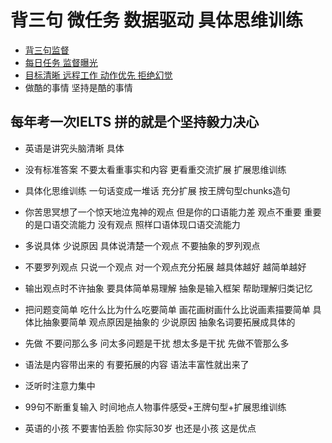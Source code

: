 # 背三句 微任务 数据驱动 具体思维训练
- [背三句监督](https://github.com/nick19910321/study-every-day-english/issues/)
- [每日任务 监督曝光](https://github.com/nick19910321/study-every-day/issues)
- [目标清晰 远程工作 动作优先 拒绝幻觉](https://github.com/nick19910321/fizzBuzz/tree/main)
- 做酷的事情 坚持是酷的事情

## 每年考一次IELTS 拼的就是个坚持毅力决心

- 英语是讲究头脑清晰 具体
- 没有标准答案 不要太看重事实和内容 更看重交流扩展 扩展思维训练
- 具体化思维训练 一句话变成一堆话 充分扩展 按王牌句型chunks造句
- 你苦思冥想了一个惊天地泣鬼神的观点 但是你的口语能力差 观点不重要 重要的是口语交流能力 没有观点 照样口语体现口语交流能力

- 多说具体 少说原因 具体说清楚一个观点 不要抽象的罗列观点
- 不要罗列观点 只说一个观点 对一个观点充分拓展 越具体越好 越简单越好
- 输出观点时不许抽象 要具体简单易理解 抽象是输入框架 帮助理解归类记忆
- 把问题变简单 吃什么比为什么吃要简单 画花画树画什么比说画素描要简单 具体比抽象要简单 观点原因是抽象的 少说原因 抽象名词要拓展成具体的 
- 先做 不要问那么多 问太多问题是干扰 想太多是干扰 先做不管那么多
- 语法是内容带出来的 有要拓展的内容 语法丰富性就出来了

- 泛听时注意力集中 
- 99句不断重复输入 时间地点人物事件感受+王牌句型+扩展思维训练
- 英语的小孩 不要害怕丢脸 你实际30岁 也还是小孩 这是优点

